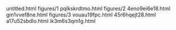untitled.html
figures/1
pqlkskrdtmo.html
figures/2
4eno9ei6e18.html
gm1vvef8ne.html
figures/3
vouau19fpc.html
45r6hqejt28.html
a17u52sbdlo.html
ik3m6s3qm1g.html